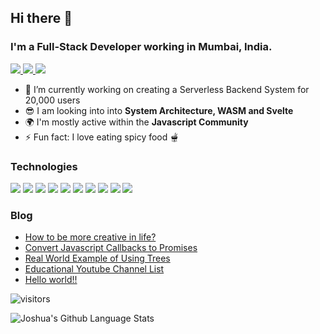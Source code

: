 ## Hi there 👋

### I'm a Full-Stack Developer working in Mumbai, India.
 
<p>
  <a href="https://www.linkedin.com/in/joshua-noronha" target="_blank">
    <img src="https://img.shields.io/badge/linkedin-%230077B5.svg?&style=for-the-badge&logo=linkedin&logoColor=white" />
  </a>
  <a href="https://portfolio.trialbycode.com/" target="_blank">
    <img src="https://img.shields.io/badge/portfolio-FF4500?logoColor=white&style=for-the-badge" />
  </a>
  <a href="https://trialbycode.com" target="_blank">
    <img src="https://img.shields.io/badge/blog-%230095D5.svg?&style=for-the-badge&logo=wordpress&logoColor=white" />
  </a>
</p>

- 🔭 I’m currently working on creating a Serverless Backend System for 20,000 users 
- 😎 I am looking into into **System Architecture, WASM and Svelte**
- 🌍 I'm mostly active within the **Javascript Community**
- ⚡️ Fun fact: I love eating spicy food 🫕

### Technologies
<p>
  <img src="https://img.shields.io/badge/node.js%20-%2343853D.svg?&style=for-the-badge&logo=node.js&logoColor=white" />
  <img src="https://img.shields.io/badge/Azure-0089D6?logo=microsoft-azure&logoColor=white&style=for-the-badge" />
  <img src="https://img.shields.io/badge/angular%20-%23DD0031.svg?&style=for-the-badge&logo=angular&logoColor=white" />
  <img src="https://img.shields.io/badge/react%20-%2320232a.svg?&style=for-the-badge&logo=react&logoColor=%2361DAFB" />
  <img src="https://img.shields.io/badge/docker-0078D6?logo=docker&logoColor=white&style=for-the-badge" />
  <img src="https://img.shields.io/badge/bootstrap%20-%23563D7C.svg?&style=for-the-badge&logo=bootstrap&logoColor=white" />
  <img src="https://img.shields.io/badge/javascript-%23F7DF1E.svg?&style=for-the-badge&logo=javascript&logoColor=black" />
  <img src="https://img.shields.io/badge/MongoDB-%234ea94b.svg?&style=for-the-badge&logo=mongodb&logoColor=white" />
  <img src="https://img.shields.io/badge/SQL%20Server-%2307405e.svg?&style=for-the-badge&logo=microsoft&logoColor=white" />
  <img src="https://img.shields.io/badge/python-%233776AB.svg?&style=for-the-badge&logo=python&logoColor=white" />
</p>

### Blog
<!-- BLOG-POST-LIST:START -->
- [How to be more creative in life?](https://trialbycode.com/how-to-be-more-creative/)
- [Convert Javascript Callbacks to Promises](https://trialbycode.com/convert-javascript-callbacks-to-promises/)
- [Real World Example of Using Trees](https://trialbycode.com/real-world-example-of-using-trees/)
- [Educational Youtube Channel List](https://trialbycode.com/educational-youtube-channels/)
- [Hello world!!](https://trialbycode.com/hello-world/)
<!-- BLOG-POST-LIST:END -->

![visitors](https://badges.pufler.dev/visits/joshuanoronha/joshuanoronha)

![Joshua's Github Language Stats](https://github-readme-stats.vercel.app/api/top-langs/?username=joshuanoronha&layout=compact&langs_count=8)


